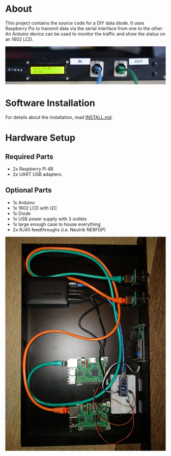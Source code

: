 # About
This project contains the source code for a DIY data diode. It uses
Raspberry Pis to transmit data via the serial interface from one to
the other. An Arduino device can be used to monitor the traffic and
show the status on an 1602 LCD.

![Finished Diode](images/case.jpg)

# Software Installation
For details about the installation, read [INSTALL.md](INSTALL.md).

# Hardware Setup
## Required Parts
* 2x Raspberry Pi 4B
* 2x UART USB adapters
## Optional Parts
* 1x Arduino
* 1x 1602 LCD with I2C
* 1x Diode
* 1x USB power supply with 3 outlets
* 1x large enough case to house everything
* 2x RJ45 feedthroughs (i.e. Neutrik NE8FDP)

![Finished Diode](images/inside.jpg)
